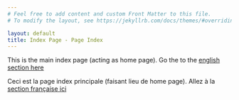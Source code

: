 ```yaml
---
# Feel free to add content and custom Front Matter to this file.
# To modify the layout, see https://jekyllrb.com/docs/themes/#overriding-theme-defaults

layout: default
title: Index Page - Page Index
---
```


This is the main index page (acting as home page).
Go the to the [english section here](en/index.html)

Ceci est la page index principale (faisant lieu de home page).
Allez à la [section française ici](fr/index.html)
